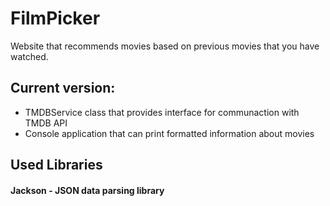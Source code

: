 # FilmPicker
Website that recommends movies based on previous movies that you have watched.

## Current version:
* TMDBService class that provides interface for communaction with TMDB API
* Console application that can print formatted information about movies

## Used Libraries

#### Jackson - JSON data parsing library
